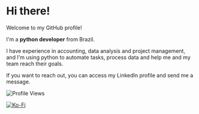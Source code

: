 # Hi there!

Welcome to my GitHub profile!

I'm a **python developer** from Brazil.

I have experience in accounting, data analysis and project management, and I'm using python to automate tasks, process data and help me and my team reach their goals.

If you want to reach out, you can access my LinkedIn profile and send me a message.


![Profile Views](https://komarev.com/ghpvc/?username=krnCode&color=ff5e5b&style=for-the-badge)

[![Ko-Fi](https://ko-fi.com/img/githubbutton_sm.svg)](https://ko-fi.com/B0B3V8QAU)
